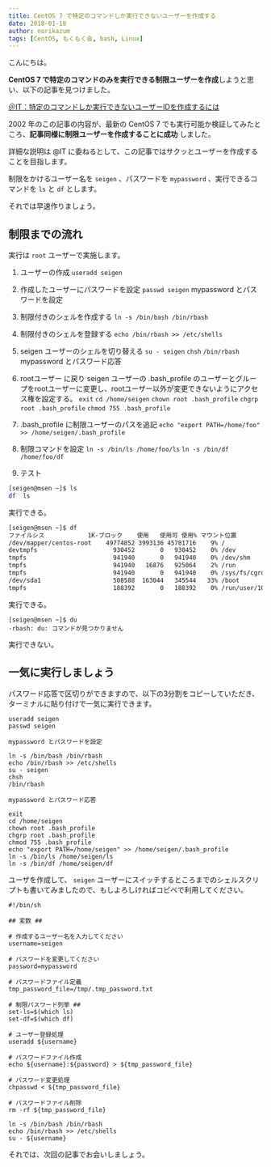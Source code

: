 ```yaml
---
title: CentOS 7 で特定のコマンドしか実行できないユーザーを作成する
date: 2018-01-18
author: norikazum
tags: [CentOS, もくもく会, bash, Linux]
---
```


こんにちは。

**CentOS 7 で特定のコマンドのみを実行できる制限ユーザーを作成**しようと思い、以下の記事を見つけました。

[＠IT：特定のコマンドしか実行できないユーザーIDを作成するには](http://www.atmarkit.co.jp/flinux/rensai/linuxtips/363rbashuser.html)

2002 年のこの記事の内容が、最新の CentOS 7 でも実行可能か検証してみたところ、**記事同様に制限ユーザーを作成することに成功** しました。

詳細な説明は @IT に委ねるとして、この記事ではサクッとユーザーを作成することを目指します。

制限をかけるユーザー名を `seigen` 、パスワードを `mypassword` 、実行できるコマンドを `ls` と `df` とします。

それでは早速作りましょう。

## 制限までの流れ

実行は `root` ユーザーで実施します。

1. ユーザーの作成
`useradd seigen`

1. 作成したユーザーにパスワードを設定
`passwd seigen`
mypassword とパスワードを設定

1. 制限付きのシェルを作成する
`ln -s /bin/bash /bin/rbash`

1. 制限付きのシェルを登録する
`echo /bin/rbash >> /etc/shells`

1. seigen ユーザーのシェルを切り替える
`su - seigen`
`chsh`
`/bin/rbash`
mypassword とパスワード応答

1. rootユーザー に戻り seigen ユーザーの .bash_profile のユーザーとグループをrootユーザーに変更し、rootユーザー以外が変更できないようにアクセス権を設定する。
`exit`
`cd /home/seigen`
`chown root .bash_profile`
`chgrp root .bash_profile`
`chmod 755 .bash_profile`

1. .bash_profile に制限ユーザーのパスを追記
`echo "export PATH=/home/foo" >> /home/seigen/.bash_profile`

1. 制限コマンドを設定
`ln -s /bin/ls /home/foo/ls`
`ln -s /bin/df /home/foo/df`

1. テスト

```bash
[seigen@msen ~]$ ls
df  ls
```
実行できる。

```bash
[seigen@msen ~]$ df
ファイルシス            1K-ブロック    使用   使用可 使用% マウント位置
/dev/mapper/centos-root    49774852 3993136 45781716    9% /
devtmpfs                     930452       0   930452    0% /dev
tmpfs                        941940       0   941940    0% /dev/shm
tmpfs                        941940   16876   925064    2% /run
tmpfs                        941940       0   941940    0% /sys/fs/cgroup
/dev/sda1                    508588  163044   345544   33% /boot
tmpfs                        188392       0   188392    0% /run/user/1000
```
実行できる。

```
[seigen@msen ~]$ du
-rbash: du: コマンドが見つかりません
```
実行できない。


## 一気に実行しましょう

パスワード応答で区切りができますので、以下の3分割をコピーしていただき、ターミナルに貼り付けで一気に実行できます。

```
useradd seigen
passwd seigen

mypassword とパスワードを設定
```

```
ln -s /bin/bash /bin/rbash
echo /bin/rbash >> /etc/shells
su - seigen
chsh
/bin/rbash

mypassword とパスワード応答
```

```
exit
cd /home/seigen
chown root .bash_profile
chgrp root .bash_profile
chmod 755 .bash_profile
echo "export PATH=/home/seigen" >> /home/seigen/.bash_profile
ln -s /bin/ls /home/seigen/ls
ln -s /bin/df /home/seigen/df
```

ユーザを作成して、 `seigen` ユーザーにスイッチするところまでのシェルスクリプトも書いてみましたので、もしよろしければコピペで利用してください。

```
#!/bin/sh

## 変数 ##

# 作成するユーザー名を入力してください
username=seigen

# パスワードを変更してください
password=mypassword

# パスワードファイル定義
tmp_password_file=/tmp/.tmp_password.txt

# 制限パスワード列挙 ##
set-ls=$(which ls)
set-df=$(which df)

# ユーザー登録処理
useradd ${username}

# パスワードファイル作成
echo ${username}:${password} > ${tmp_password_file}

# パスワード変更処理
chpasswd < ${tmp_password_file}

# パスワードファイル削除
rm -rf ${tmp_password_file}

ln -s /bin/bash /bin/rbash
echo /bin/rbash >> /etc/shells
su - ${username}
```

それでは、次回の記事でお会いしましょう。

